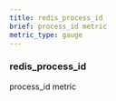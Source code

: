 ```yaml
---
title: redis_process_id
brief: process_id metric
metric_type: gauge
---
```

### redis_process_id

process_id metric